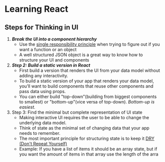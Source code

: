 
# Learning React
## Steps for Thinking in UI
1. ***Break the UI into a component hierarchy***
	- Use the [single responsibility principle](https://en.wikipedia.org/wiki/Single-responsibility_principle) when trying to figure out if you want a function or an object
	- A well structured JSON object is a great way to know how to structure your UI and components
2. ***Step 2: Build a static version in React***
	- First build a version that renders the UI from your data model without adding any interactivity.
	- To build a static version of your app that renders your data model, you’ll want to build components that reuse other components and pass data using props.
	- You can either build "top-down"(building from biggest components to smallest) or "bottom-up"(vice versa of top-down). *Bottom-up is easiest.*
3. Step 3: Find the minimal but complete representation of UI state
	- Making interactive UI requires the user to be able to change the underlying data model.
	- Think of state as the minimal set of changing data that your app needs to remember.
	- The most important principle for structuring state is to keep it [DRY (Don't Repeat Yourself)](https://en.wikipedia.org/wiki/Don%27t_repeat_yourself)
	- Example: If you have a list of items it should be an array state, but if you want the amount of items in that array use the length of the arra
<!--stackedit_data:
eyJoaXN0b3J5IjpbMTg5NjMwMjMxMiwtMTQ1MDYzMDY2N119
-->